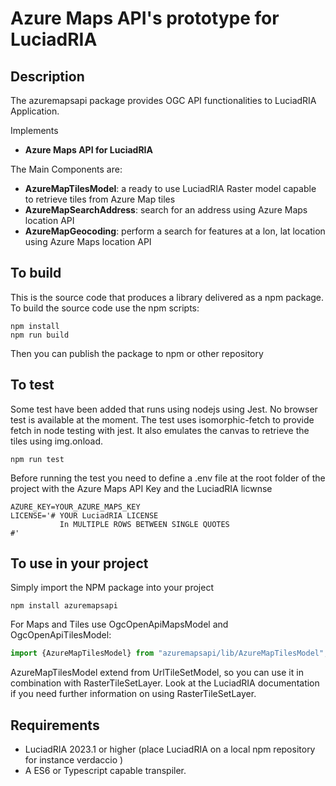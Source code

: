 # Azure Maps API's prototype for LuciadRIA 

## Description
The azuremapsapi package provides OGC API functionalities to LuciadRIA Application.

Implements
* __Azure Maps API for LuciadRIA__ 

The Main Components are:

* __AzureMapTilesModel__:  a ready to use LuciadRIA Raster model capable to retrieve tiles from Azure Map tiles
* __AzureMapSearchAddress__:  search for an address using Azure Maps location API
* __AzureMapGeocoding__:  perform a search for features at a lon, lat location using Azure Maps location API



## To build
This is the source code that produces a library delivered as a npm package. 
To build the source code use the npm scripts:
```
npm install
npm run build
```
Then you can publish the package to npm or other repository

## To test
Some test have been added that runs using nodejs using Jest. No browser test is available at the moment.
The test uses isomorphic-fetch to provide fetch in node testing with jest. It also emulates the canvas to retrieve the tiles using img.onload.
```
npm run test
```
Before running the test you need to define a .env file at the root folder of the project with the Azure Maps API Key and the LuciadRIA licwnse
```env
AZURE_KEY=YOUR_AZURE_MAPS_KEY
LICENSE='# YOUR LuciadRIA LICENSE 
           In MULTIPLE ROWS BETWEEN SINGLE QUOTES
#'
```

## To use in your project

Simply import the NPM package into your project

```
npm install azuremapsapi
``` 

For Maps and Tiles use OgcOpenApiMapsModel and OgcOpenApiTilesModel:
```typescript
import {AzureMapTilesModel} from "azuremapsapi/lib/AzureMapTilesModel";
```
AzureMapTilesModel extend from UrlTileSetModel, so you can use it in combination with RasterTileSetLayer. 
Look at the LuciadRIA documentation if you need further information on using RasterTileSetLayer. 


## Requirements
* LuciadRIA 2023.1 or higher (place LuciadRIA on a local npm repository for instance verdaccio )
* A ES6 or Typescript capable transpiler. 
